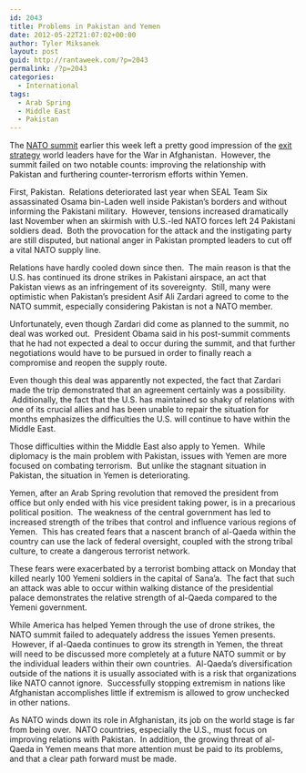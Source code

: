 ```yaml
---
id: 2043
title: Problems in Pakistan and Yemen
date: 2012-05-22T21:07:02+00:00
author: Tyler Miksanek
layout: post
guid: http://rantaweek.com/?p=2043
permalink: /?p=2043
categories:
  - International
tags:
  - Arab Spring
  - Middle East
  - Pakistan
---
```

The [NATO summit](http://rantaweek.com/summit-week-may-20-2012/ "Summit Week: G-8 and NATO – May 20, 2012") earlier this week left a pretty good impression of the [exit strategy](http://rantaweek.com/afghan-pullout-april-15-2012/ "Leaving Afghanistan – April 15, 2012") world leaders have for the War in Afghanistan.  However, the summit failed on two notable counts: improving the relationship with Pakistan and furthering counter-terrorism efforts within Yemen.

First, Pakistan.  Relations deteriorated last year when SEAL Team Six assassinated Osama bin-Laden well inside Pakistan&#8217;s borders and without informing the Pakistani military.  However, tensions increased dramatically last November when an skirmish with U.S.-led NATO forces left 24 Pakistani soldiers dead.  Both the provocation for the attack and the instigating party are still disputed, but national anger in Pakistan prompted leaders to cut off a vital NATO supply line.

Relations have hardly cooled down since then.  The main reason is that the U.S. has continued its drone strikes in Pakistani airspace, an act that Pakistan views as an infringement of its sovereignty.  Still, many were optimistic when Pakistan&#8217;s president Asif Ali Zardari agreed to come to the NATO summit, especially considering Pakistan is not a NATO member.

Unfortunately, even though Zardari did come as planned to the summit, no deal was worked out.  President Obama said in his post-summit comments that he had not expected a deal to occur during the summit, and that further negotiations would have to be pursued in order to finally reach a compromise and reopen the supply route.

Even though this deal was apparently not expected, the fact that Zardari made the trip demonstrated that an agreement certainly was a possibility.  Additionally, the fact that the U.S. has maintained so shaky of relations with one of its crucial allies and has been unable to repair the situation for months emphasizes the difficulties the U.S. will continue to have within the Middle East.

Those difficulties within the Middle East also apply to Yemen.  While diplomacy is the main problem with Pakistan, issues with Yemen are more focused on combating terrorism.  But unlike the stagnant situation in Pakistan, the situation in Yemen is deteriorating.

Yemen, after an Arab Spring revolution that removed the president from office but only ended with his vice president taking power, is in a precarious political position.  The weakness of the central government has led to increased strength of the tribes that control and influence various regions of Yemen.  This has created fears that a nascent branch of al-Qaeda within the country can use the lack of federal oversight, coupled with the strong tribal culture, to create a dangerous terrorist network.

These fears were exacerbated by a terrorist bombing attack on Monday that killed nearly 100 Yemeni soldiers in the capital of Sana&#8217;a.  The fact that such an attack was able to occur within walking distance of the presidential palace demonstrates the relative strength of al-Qaeda compared to the Yemeni government.

While America has helped Yemen through the use of drone strikes, the NATO summit failed to adequately address the issues Yemen presents.  However, if al-Qaeda continues to grow its strength in Yemen, the threat will need to be discussed more completely at a future NATO summit or by the individual leaders within their own countries.  Al-Qaeda&#8217;s diversification outside of the nations it is usually associated with is a risk that organizations like NATO cannot ignore.  Successfully stopping extremism in nations like Afghanistan accomplishes little if extremism is allowed to grow unchecked in other nations.

As NATO winds down its role in Afghanistan, its job on the world stage is far from being over.  NATO countries, especially the U.S., must focus on improving relations with Pakistan.  In addition, the growing threat of al-Qaeda in Yemen means that more attention must be paid to its problems, and that a clear path forward must be made.

&nbsp;